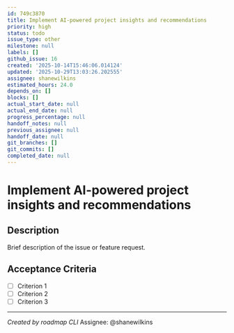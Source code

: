 ```yaml
---
id: 749c3870
title: Implement AI-powered project insights and recommendations
priority: high
status: todo
issue_type: other
milestone: null
labels: []
github_issue: 16
created: '2025-10-14T15:46:06.014124'
updated: '2025-10-29T13:03:26.202555'
assignee: shanewilkins
estimated_hours: 24.0
depends_on: []
blocks: []
actual_start_date: null
actual_end_date: null
progress_percentage: null
handoff_notes: null
previous_assignee: null
handoff_date: null
git_branches: []
git_commits: []
completed_date: null
---
```


# Implement AI-powered project insights and recommendations

## Description

Brief description of the issue or feature request.

## Acceptance Criteria

- [ ] Criterion 1
- [ ] Criterion 2
- [ ] Criterion 3

---
*Created by roadmap CLI*
Assignee: @shanewilkins